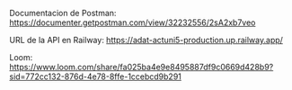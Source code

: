 Documentacion de Postman: https://documenter.getpostman.com/view/32232556/2sA2xb7veo

URL de la API en Railway: https://adat-actuni5-production.up.railway.app/

Loom: https://www.loom.com/share/fa025ba4e9e8495887df9c0669d428b9?sid=772cc132-876d-4e78-8ffe-1ccebcd9b291
